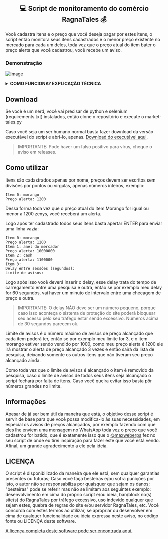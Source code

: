 <h2 align="center"> 💻 Script de monitoramento do comércio RagnaTales 💰 </h2>
Você cadastra itens e o preço que você deseja pagar por estes itens, o script então monitora seus itens cadastrados e o menor preço existente no mercado para cada um deles, toda vez que o preço atual do item bater o preço alerta que você cadastrou, você recebe um aviso.

### Demonstração
![image](https://github.com/mavvos/RagnaTales_market/assets/142045914/cec0ff94-2df7-4742-afb7-6ba0270490e8)

<details>
  <summary><b>COMO FUNCIONA? EXPLICAÇÃO TÉCNICA</b></summary>
<br>
O script cria um headless browser via Selenium e então procura por html tag ou xpath: a barra de pesquisa, nomes e preços dos itens. Cada item cadastrado é enviado a barra de pesquisa, cada nome de primeiro item é checado para que bata com o item enviado a barra de pesquisa e o preço seja comparado pelo item correto. Existem muitos checks para se certificar que tudo está correto, a página carregou e etc.
<br><br>
O script é essencialmente um webscraper, já que não existe acesso algum a API do RagnaTales, porque o João Tales odeia a gente.
</details>

## Download
Se você é um nerd, você vai precisar de python e selenium (requirements.txt) instalados, então clone o repositório e execute o market-tales.py

Caso você seja um ser humano normal basta fazer download da versão executável do script e abri-lo, apenas.
[Download do executável aqui](https://github.com/mavvos/RagnaTales_market/releases/latest).
> IMPORTANTE: Pode haver um falso positivo para vírus, cheque o aviso em releases.

## Como utilizar
Itens são cadastrados apenas por nome, preços devem ser escritos sem divisões por pontos ou vírgulas, apenas números inteiros, exemplo:
```
Item 0: morango
Preço alerta: 1200
```
Dessa forma toda vez que o preço atual do item Morango for igual ou menor a 1200 zenys, você receberá um alerta.

Logo após ter cadastrado todos seus itens basta apertar ENTER para enviar uma linha vazia:
```
Item 0: morango
Preço alerta: 1200
Item 1: anel do mercador
Preço alerta: 10000000
Item 2: cash
Preço alerta: 1100000
Item 3:
Delay entre sessões (segundos):
Limite de avisos: 
```

Logo após isso você deverá inserir o delay, esse delay trata do tempo de carregamento entre uma pesquisa e outra, então se por exemplo meu delay for 60 segundos, vai haver um minuto de intervalo entre uma checagem de preço e outra.
> IMPORTANTE: O delay NÃO deve ser um número pequeno, porque caso isso aconteça o sistema de proteção do site poderá bloquear seu acesso pelo seu tráfego estar sendo excessivo. Números acima de 30 segundos parecem ok.

Limite de avisos é o número máximo de avisos de preço alcançado que cada item poderá ter, então se por exemplo meu limite for 3, e o item morango estiver sendo vendido por 1000, como meu preço alerta é 1200 ele irá mostrar o alerta de preço alcançado 3 vezes e então sairá da lista de pesquisa, deixando somente os outros itens que não tiveram seu preço alcançado ainda.

Como toda vez que o limite de avisos é alcançado o item é removido da pesquisa, caso o limite de avisos de todos seus itens seja alcançado o script fechará por falta de itens. Caso você queira evitar isso basta pôr números grandes no limite.

## Informações
Apesar de já ser bem útil da maneira que está, o objetivo desse script é servir de base para que você possa modifica-lo às suas necessidades, em especial os avisos de preços alcançados, por exemplo fazendo com que eles lhe enviem uma mensagem no WhatsApp toda vez o preço que você cadastrou for batido, que é exatamente isso que o [@maxweberps](https://github.com/maxweberps/ragnatales_market) fez no seu script de onde eu tirei inspiração para fazer este que você está vendo. Afinal, um grande agradecimento a ele pela ideia.

## LICENÇA
O script é disponibilizado da maneira que ele está, sem qualquer garantias presentes ou futuras; Caso você faça besteiras e/ou sofra punições por isto, o autor não se responsabiliza por quaisquer que sejam os danos; "besteiras" pode se referir mas não se limitam aos seguintes exemplo: desenvolvimento em cima do próprio script e/ou ideia, ban/block no(s) site(s) do RagnaTales por tráfego excessivo, uso indevido qualquer que sejam estes, quebra de regras do site e/ou servidor RagnaTales, etc.
Você concorda com estes termos ao utilizar, se apropriar ou desenvolver em cima de qualquer funcionalidade ou ideia expressa neste aviso, no código fonte ou LICENÇA deste software.

[A licença completa deste software pode ser encontrada aqui.](https://github.com/mavvos/RagnaTales_market/blob/main/LICENSE.txt)
